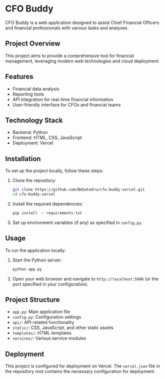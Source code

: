 # CFO Buddy

CFO Buddy is a web application designed to assist Chief Financial Officers and financial professionals with various tasks and analyses.

## Project Overview

This project aims to provide a comprehensive tool for financial management, leveraging modern web technologies and cloud deployment.

## Features

- Financial data analysis
- Reporting tools
- API integration for real-time financial information
- User-friendly interface for CFOs and financial teams

## Technology Stack

- Backend: Python
- Frontend: HTML, CSS, JavaScript
- Deployment: Vercel

## Installation

To set up the project locally, follow these steps:

1. Clone the repository:
   ```bash
   git clone https://github.com/BmSatadru/cfo-buddy-vercel.git
   cd cfo-buddy-vercel
   ```

2. Install the required dependencies:
   ```bash
   pip install -r requirements.txt
   ```

3. Set up environment variables (if any) as specified in `config.py`.

## Usage

To run the application locally:

1. Start the Python server:
   ```bash
   python app.py
   ```

2. Open your web browser and navigate to `http://localhost:5000` (or the port specified in your configuration).

## Project Structure

- `app.py`: Main application file
- `config.py`: Configuration settings
- `api/`: API-related functionality
- `static/`: CSS, JavaScript, and other static assets
- `templates/`: HTML templates
- `services/`: Various service modules

## Deployment

This project is configured for deployment on Vercel. The `vercel.json` file in the repository root contains the necessary configuration for deployment.
